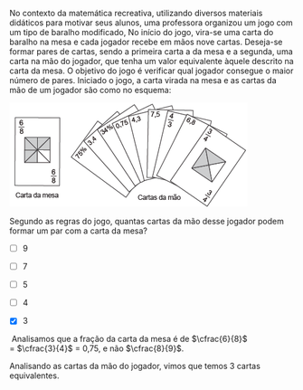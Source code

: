 

No contexto da matemática recreativa, utilizando diversos materiais didáticos para motivar seus alunos, uma professora organizou um jogo com um tipo de baralho modificado, No início do jogo, vira-se uma carta do baralho na mesa e cada jogador recebe em mãos nove cartas. Deseja-se formar pares de cartas, sendo a primeira carta a da mesa e a segunda, uma carta na mão do jogador, que tenha um valor equivalente àquele descrito na carta da mesa. O objetivo do jogo é verificar qual jogador consegue o maior número de pares. Iniciado o jogo, a carta virada na mesa e as cartas da mão de um jogador são como no esquema:

![](a5934d7a-83f0-4abb-9649-fe9551bf0494.png)

Segundo as regras do jogo, quantas cartas da mão desse jogador podem formar um par com a carta da mesa?



- [ ] 9
- [ ] 7
- [ ] 5
- [ ] 4
- [x] 3


 Analisamos que a fração da carta da mesa é de $\cfrac{6}{8}$ = $\cfrac{3}{4}$ = 0,75, e não $\cfrac{8}{9}$.

Analisando as cartas da mão do jogador, vimos que temos 3 cartas equivalentes.

        